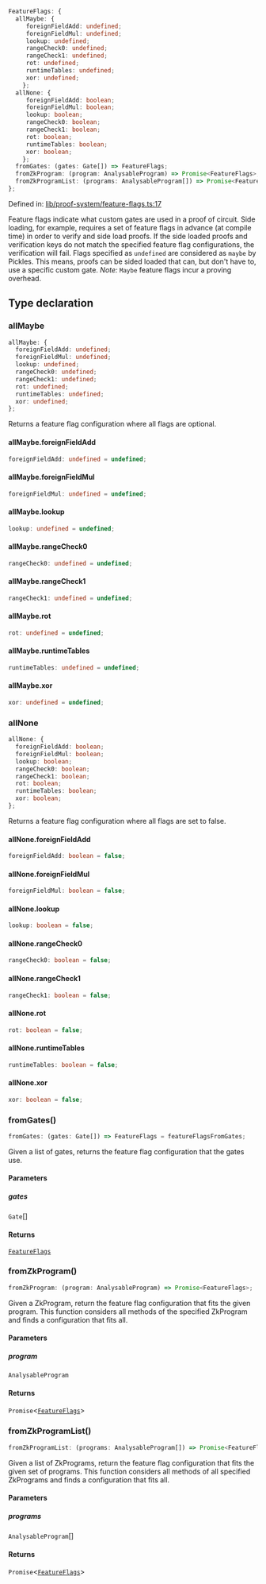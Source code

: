 ```ts
FeatureFlags: {
  allMaybe: {
     foreignFieldAdd: undefined;
     foreignFieldMul: undefined;
     lookup: undefined;
     rangeCheck0: undefined;
     rangeCheck1: undefined;
     rot: undefined;
     runtimeTables: undefined;
     xor: undefined;
    };
  allNone: {
     foreignFieldAdd: boolean;
     foreignFieldMul: boolean;
     lookup: boolean;
     rangeCheck0: boolean;
     rangeCheck1: boolean;
     rot: boolean;
     runtimeTables: boolean;
     xor: boolean;
    };
  fromGates: (gates: Gate[]) => FeatureFlags;
  fromZkProgram: (program: AnalysableProgram) => Promise<FeatureFlags>;
  fromZkProgramList: (programs: AnalysableProgram[]) => Promise<FeatureFlags>;
};
```

Defined in: [lib/proof-system/feature-flags.ts:17](https://github.com/o1-labs/o1js/blob/89b7d1522af805d6d4c45a96d7a9cbc29a457aec/src/lib/proof-system/feature-flags.ts#L17)

Feature flags indicate what custom gates are used in a proof of circuit.
Side loading, for example, requires a set of feature flags in advance (at compile time) in order to verify and side load proofs.
If the side loaded proofs and verification keys do not match the specified feature flag configurations, the verification will fail.
Flags specified as `undefined` are considered as `maybe` by Pickles. This means, proofs can be sided loaded that can, but don't have to, use a specific custom gate.
_Note:_ `Maybe` feature flags incur a proving overhead.

## Type declaration

### allMaybe

```ts
allMaybe: {
  foreignFieldAdd: undefined;
  foreignFieldMul: undefined;
  lookup: undefined;
  rangeCheck0: undefined;
  rangeCheck1: undefined;
  rot: undefined;
  runtimeTables: undefined;
  xor: undefined;
};
```

Returns a feature flag configuration where all flags are optional.

#### allMaybe.foreignFieldAdd

```ts
foreignFieldAdd: undefined = undefined;
```

#### allMaybe.foreignFieldMul

```ts
foreignFieldMul: undefined = undefined;
```

#### allMaybe.lookup

```ts
lookup: undefined = undefined;
```

#### allMaybe.rangeCheck0

```ts
rangeCheck0: undefined = undefined;
```

#### allMaybe.rangeCheck1

```ts
rangeCheck1: undefined = undefined;
```

#### allMaybe.rot

```ts
rot: undefined = undefined;
```

#### allMaybe.runtimeTables

```ts
runtimeTables: undefined = undefined;
```

#### allMaybe.xor

```ts
xor: undefined = undefined;
```

### allNone

```ts
allNone: {
  foreignFieldAdd: boolean;
  foreignFieldMul: boolean;
  lookup: boolean;
  rangeCheck0: boolean;
  rangeCheck1: boolean;
  rot: boolean;
  runtimeTables: boolean;
  xor: boolean;
};
```

Returns a feature flag configuration where all flags are set to false.

#### allNone.foreignFieldAdd

```ts
foreignFieldAdd: boolean = false;
```

#### allNone.foreignFieldMul

```ts
foreignFieldMul: boolean = false;
```

#### allNone.lookup

```ts
lookup: boolean = false;
```

#### allNone.rangeCheck0

```ts
rangeCheck0: boolean = false;
```

#### allNone.rangeCheck1

```ts
rangeCheck1: boolean = false;
```

#### allNone.rot

```ts
rot: boolean = false;
```

#### allNone.runtimeTables

```ts
runtimeTables: boolean = false;
```

#### allNone.xor

```ts
xor: boolean = false;
```

### fromGates()

```ts
fromGates: (gates: Gate[]) => FeatureFlags = featureFlagsFromGates;
```

Given a list of gates, returns the feature flag configuration that the gates use.

#### Parameters

##### gates

`Gate`[]

#### Returns

[`FeatureFlags`](../type-aliases/FeatureFlags.md)

### fromZkProgram()

```ts
fromZkProgram: (program: AnalysableProgram) => Promise<FeatureFlags>;
```

Given a ZkProgram, return the feature flag configuration that fits the given program.
This function considers all methods of the specified ZkProgram and finds a configuration that fits all.

#### Parameters

##### program

`AnalysableProgram`

#### Returns

`Promise`\<[`FeatureFlags`](../type-aliases/FeatureFlags.md)\>

### fromZkProgramList()

```ts
fromZkProgramList: (programs: AnalysableProgram[]) => Promise<FeatureFlags>;
```

Given a list of ZkPrograms, return the feature flag configuration that fits the given set of programs.
This function considers all methods of all specified ZkPrograms and finds a configuration that fits all.

#### Parameters

##### programs

`AnalysableProgram`[]

#### Returns

`Promise`\<[`FeatureFlags`](../type-aliases/FeatureFlags.md)\>
